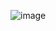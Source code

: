 
![image](https://user-images.githubusercontent.com/23259661/124084576-b65b3880-da81-11eb-9b23-6fd972f767d9.png)
